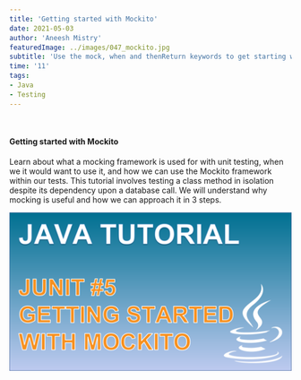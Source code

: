 ```yaml
---
title: 'Getting started with Mockito'
date: 2021-05-03
author: 'Aneesh Mistry'
featuredImage: ../images/047_mockito.jpg
subtitle: 'Use the mock, when and thenReturn keywords to get starting with mocking frameworks.'
time: '11'
tags:
- Java
- Testing
---
```


<br>
<h4>Getting started with Mockito</h4>
<p>
Learn about what a mocking framework is used for with unit testing, when we it would want to use it, and how we can use the Mockito framework within our tests. 
This tutorial involves testing a class method in isolation despite its dependency upon a database call. We will understand why mocking is useful and how we can approach it in 3 steps.

[![YouTube video link](../images/047_mockito.jpg)](https://youtu.be/MztH6vkeFVk)

</p>
